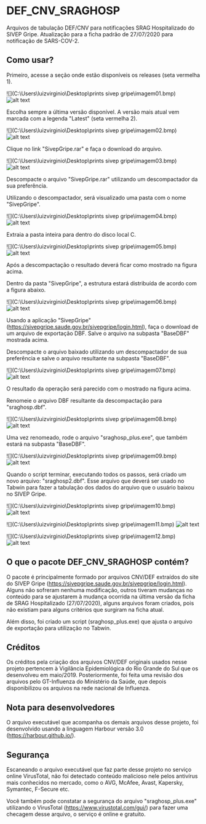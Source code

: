 # DEF_CNV_SRAGHOSP
Arquivos de tabulação DEF/CNV para notificações SRAG Hospitalizado do SIVEP Gripe. Atualização para a ficha padrão de 27/07/2020 para notificação de SARS-COV-2.

## Como usar?

Primeiro, acesse a seção onde estão disponíveis os releases (seta vermelha 1).

![](C:\Users\luizvirginio\Desktop\prints sivep gripe\imagem01.bmp)
![alt text](https://github.com/csis2/DEF_CNV_SRAGHOSP/blob/master/img/imagem01.jpg)

Escolha sempre a última versão disponível. A versão mais atual vem marcada com a legenda "Latest" (seta vermelha 2).

![](C:\Users\luizvirginio\Desktop\prints sivep gripe\imagem02.bmp)
![alt text](https://github.com/csis2/Covid19Tab/blob/master/img/release1.jpg)

Clique no link "SivepGripe.rar" e faça o download do arquivo.

![](C:\Users\luizvirginio\Desktop\prints sivep gripe\imagem03.bmp)
![alt text](https://github.com/csis2/Covid19Tab/blob/master/img/release1.jpg)

Descompacte o arquivo "SivepGripe.rar" utilizando um descompactador da sua preferência.

Utilizando o descompactador, será visualizado uma pasta com o nome "SivepGripe".

![](C:\Users\luizvirginio\Desktop\prints sivep gripe\imagem04.bmp)
![alt text](https://github.com/csis2/Covid19Tab/blob/master/img/release1.jpg)

Extraia a pasta inteira para dentro do disco local C.

![](C:\Users\luizvirginio\Desktop\prints sivep gripe\imagem05.bmp)
![alt text](https://github.com/csis2/Covid19Tab/blob/master/img/release1.jpg)

Após a descompactação o resultado deverá ficar como mostrado na figura acima.

Dentro da pasta "SivepGripe", a estrutura estará distribuída de acordo com a figura abaixo.

![](C:\Users\luizvirginio\Desktop\prints sivep gripe\imagem06.bmp)
![alt text](https://github.com/csis2/Covid19Tab/blob/master/img/release1.jpg)

Usando a aplicação "SivepGripe" (https://sivepgripe.saude.gov.br/sivepgripe/login.html), faça o download de um arquivo de exportação DBF. Salve o arquivo na subpasta "BaseDBF" mostrada acima.

Descompacte o arquivo baixado utilizando um descompactador de sua preferência e salve o arquivo resultante na subpasta "BaseDBF".

![](C:\Users\luizvirginio\Desktop\prints sivep gripe\imagem07.bmp)
![alt text](https://github.com/csis2/Covid19Tab/blob/master/img/release1.jpg)

O resultado da operação será parecido com o mostrado na figura acima.

Renomeie o arquivo DBF resultante da descompactação para "sraghosp.dbf".

![](C:\Users\luizvirginio\Desktop\prints sivep gripe\imagem08.bmp)
![alt text](https://github.com/csis2/Covid19Tab/blob/master/img/release1.jpg)

Uma vez renomeado, rode o arquivo "sraghosp_plus.exe", que também estará na subpasta "BaseDBF".

![](C:\Users\luizvirginio\Desktop\prints sivep gripe\imagem09.bmp)
![alt text](https://github.com/csis2/Covid19Tab/blob/master/img/release1.jpg)

Quando o script terminar, executando todos os passos, será criado um novo arquivo: "sraghosp2.dbf". Esse arquivo que deverá ser usado no Tabwin para fazer a tabulação dos dados do arquivo que o usuário baixou no SIVEP Gripe.

![](C:\Users\luizvirginio\Desktop\prints sivep gripe\imagem10.bmp)
![alt text](https://github.com/csis2/Covid19Tab/blob/master/img/release1.jpg)

![](C:\Users\luizvirginio\Desktop\prints sivep gripe\imagem11.bmp)
![alt text](https://github.com/csis2/Covid19Tab/blob/master/img/release1.jpg)

![](C:\Users\luizvirginio\Desktop\prints sivep gripe\imagem12.bmp)
![alt text](https://github.com/csis2/Covid19Tab/blob/master/img/release1.jpg)

## O que o pacote DEF_CNV_SRAGHOSP contém?

O pacote é principalmente formado por arquivos CNV/DEF extraídos do site do SIVEP Gripe (https://sivepgripe.saude.gov.br/sivepgripe/login.html). Alguns não sofreram nenhuma modificação, outros tiveram mudanças no conteúdo para se ajustarem à mudança ocorrida na última versão da ficha de SRAG Hospitalizado (27/07/2020), alguns arquivos foram criados, pois não existiam para alguns critérios que surgiram na ficha atual.

Além disso, foi criado um script (sraghosp_plus.exe) que ajusta o arquivo de exportação para utilização no Tabwin.

## Créditos

Os créditos pela criação dos arquivos CNV/DEF originais usados nesse projeto pertencem à Vigilância Epidemiológica do Rio Grande do Sul que os desenvolveu em maio/2019. Posteriormente, foi feita uma revisão dos arquivos pelo GT-Influenza do Ministério da Saúde, que depois disponibilizou os arquivos na rede nacional de Influenza.

## Nota para desenvolvedores

O arquivo executável que acompanha os demais arquivos desse projeto, foi desenvolvido usando a linguagem Harbour versão 3.0 (https://harbour.github.io/). 

## Segurança

Escaneando o arquivo executável que faz parte desse projeto no serviço online VirusTotal, não foi detectado conteúdo malicioso nele pelos antivírus mais conhecidos no  mercado, como o AVG, McAfee, Avast, Kapersky, Symantec, F-Secure etc.

Você também pode constatar a segurança do arquivo "sraghosp_plus.exe" utilizando o VirusTotal (https://www.virustotal.com/gui/) para fazer uma checagem desse arquivo, o serviço é online e gratuito.

